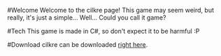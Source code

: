 #Welcome
Welcome to the cilkre page!
This game may seem weird, but really, it's just a simple... Well... Could you call it game?

#Tech
This game is made in C#, so don't expect it to be harmful :P

#Download
cilkre can be downloaded [right here](https://HIHIQY1.github.io).
